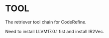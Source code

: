 # TOOL

The retriever tool chain for CodeRefine.

Need to install LLVM17.0.1 fist and install IR2Vec.
